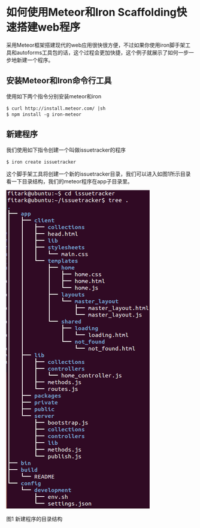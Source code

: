 # 如何使用Meteor和Iron Scaffolding快速搭建web程序

采用Meteor框架搭建现代的web应用很快很方便，不过如果你使用iron脚手架工具和autoforms工具包的话，这个过程会更加快捷，这个例子就展示了如何一步一步地新建一个程序。

## 安装Meteor和Iron命令行工具

使用如下两个指令分别安装meteor和iron

	$ curl http://install.meteor.com/ |sh
	$ npm install -g iron-meteor
	

## 新建程序

我们使用如下指令创建一个叫做issuetracker的程序

	$ iron create issuetracker

这个脚手架工具将创建一个新的issuetracker目录，我们可以进入如图1所示目录看一下目录结构，我们的meteor程序在app子目录里。

![](images/iron-create-app.png)

图1 新建程序的目录结构
